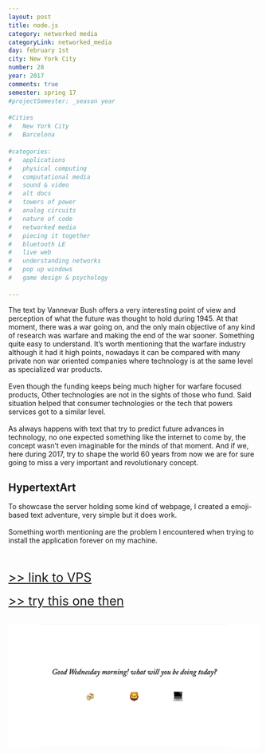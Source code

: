 ```yaml
---
layout: post
title: node.js
category: networked media
categoryLink: networked_media
day: february 1st
city: New York City
number: 28
year: 2017
comments: true
semester: spring 17
#projectSemester: _season year

#Cities
#	New York City
#	Barcelona

#categories:
#	applications
#	physical computing 
#	computational media 
#	sound & video 
#	alt docs
#	towers of power 
#	analog circuits 
#	nature of code
#	networked media
#	piecing it together
#	bluetooth LE
#	live web
#	understanding networks
#	pop up windows
#	game design & psychology

---
```

The text by Vannevar Bush offers a very interesting point of view and perception of what the future was thought to hold during 1945. At that moment, there was a war going on, and the only main objective of any kind of research was warfare and making the end of the war sooner. Something quite easy to understand. It’s worth mentioning that the warfare industry although it had it high points, nowadays it can be compared with many private non war oriented companies where technology is at the same level as specialized war products.
<br><br>
Even though the funding keeps being much higher for warfare focused products, Other technologies are not in the sights of those who fund. Said situation helped that consumer technologies or the tech that powers services got to a similar level.
<br><br>
As always happens with text that try to predict future advances in technology, no one expected something like the internet to come by, the concept wasn’t even imaginable for the minds of that moment. And if we, here during 2017, try to shape the world 60 years from now we are for sure going to miss a very important and revolutionary concept. 

## HypertextArt

To showcase the server holding some kind of webpage, I created a emoji-based text adventure, very simple but it does work.
<br><br>
Something worth mentioning are the problem I encountered when trying to install the application forever on my machine.
<br><br><br><br>
<a href="http://138.197.79.25:8080/index.html" style="font-size: 25px"> >> link to VPS </a><br><br>
<a href="http://graupuche.info/RPG" style="font-size: 25px"> >> try this one then  </a>
<br><br>
<div class="blog_img1024">
<img src="/img/thumnailsBlog/28_2.png">
</div>